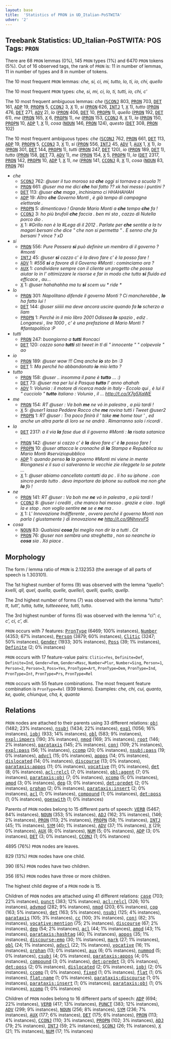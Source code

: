 ```yaml
---
layout: base
title:  'Statistics of PRON in UD_Italian-PoSTWITA'
udver: '2'
---
```


## Treebank Statistics: UD_Italian-PoSTWITA: POS Tags: `PRON`

There are 68 `PRON` lemmas (0%), 145 `PRON` types (1%) and 6470 `PRON` tokens (5%).
Out of 16 observed tags, the rank of `PRON` is: 11 in number of lemmas, 11 in number of types and 8 in number of tokens.

The 10 most frequent `PRON` lemmas: <em>che, si, ci, mi, tutto, lo, ti, io, chi, quello</em>

The 10 most frequent `PRON` types:  <em>che, si, mi, ci, lo, ti, tutti, io, chi, c'</em>

The 10 most frequent ambiguous lemmas: <em>che</em> (<tt><a href="it_postwita-pos-SCONJ.html">SCONJ</a></tt> 803, <tt><a href="it_postwita-pos-PRON.html">PRON</a></tt> 703, <tt><a href="it_postwita-pos-DET.html">DET</a></tt> 161, <tt><a href="it_postwita-pos-ADP.html">ADP</a></tt> 19, <tt><a href="it_postwita-pos-PROPN.html">PROPN</a></tt> 5, <tt><a href="it_postwita-pos-CCONJ.html">CCONJ</a></tt> 3, <tt><a href="it_postwita-pos-X.html">X</a></tt> 1), <em>si</em> (<tt><a href="it_postwita-pos-PRON.html">PRON</a></tt> 626, <tt><a href="it_postwita-pos-INTJ.html">INTJ</a></tt> 1, <tt><a href="it_postwita-pos-X.html">X</a></tt> 1), <em>tutto</em> (<tt><a href="it_postwita-pos-PRON.html">PRON</a></tt> 476, <tt><a href="it_postwita-pos-DET.html">DET</a></tt> 271, <tt><a href="it_postwita-pos-ADV.html">ADV</a></tt> 2), <em>lo</em> (<tt><a href="it_postwita-pos-PRON.html">PRON</a></tt> 406, <tt><a href="it_postwita-pos-DET.html">DET</a></tt> 10, <tt><a href="it_postwita-pos-PROPN.html">PROPN</a></tt> 1), <em>quello</em> (<tt><a href="it_postwita-pos-PRON.html">PRON</a></tt> 192, <tt><a href="it_postwita-pos-DET.html">DET</a></tt> 61), <em>me</em> (<tt><a href="it_postwita-pos-PRON.html">PRON</a></tt> 165, <tt><a href="it_postwita-pos-X.html">X</a></tt> 6, <tt><a href="it_postwita-pos-PROPN.html">PROPN</a></tt> 1), <em>ne</em> (<tt><a href="it_postwita-pos-PRON.html">PRON</a></tt> 153, <tt><a href="it_postwita-pos-CCONJ.html">CCONJ</a></tt> 8, <tt><a href="it_postwita-pos-X.html">X</a></tt> 1), <em>la</em> (<tt><a href="it_postwita-pos-PRON.html">PRON</a></tt> 150, <tt><a href="it_postwita-pos-PROPN.html">PROPN</a></tt> 10, <tt><a href="it_postwita-pos-ADP.html">ADP</a></tt> 1, <tt><a href="it_postwita-pos-X.html">X</a></tt> 1), <em>cosa</em> (<tt><a href="it_postwita-pos-NOUN.html">NOUN</a></tt> 146, <tt><a href="it_postwita-pos-PRON.html">PRON</a></tt> 124), <em>questo</em> (<tt><a href="it_postwita-pos-DET.html">DET</a></tt> 308, <tt><a href="it_postwita-pos-PRON.html">PRON</a></tt> 102)

The 10 most frequent ambiguous types:  <em>che</em> (<tt><a href="it_postwita-pos-SCONJ.html">SCONJ</a></tt> 762, <tt><a href="it_postwita-pos-PRON.html">PRON</a></tt> 661, <tt><a href="it_postwita-pos-DET.html">DET</a></tt> 113, <tt><a href="it_postwita-pos-ADP.html">ADP</a></tt> 19, <tt><a href="it_postwita-pos-PROPN.html">PROPN</a></tt> 5, <tt><a href="it_postwita-pos-CCONJ.html">CCONJ</a></tt> 3, <tt><a href="it_postwita-pos-X.html">X</a></tt> 1), <em>si</em> (<tt><a href="it_postwita-pos-PRON.html">PRON</a></tt> 556, <tt><a href="it_postwita-pos-INTJ.html">INTJ</a></tt> 45, <tt><a href="it_postwita-pos-ADV.html">ADV</a></tt> 1, <tt><a href="it_postwita-pos-AUX.html">AUX</a></tt> 1, <tt><a href="it_postwita-pos-X.html">X</a></tt> 1), <em>lo</em> (<tt><a href="it_postwita-pos-PRON.html">PRON</a></tt> 301, <tt><a href="it_postwita-pos-DET.html">DET</a></tt> 144, <tt><a href="it_postwita-pos-PROPN.html">PROPN</a></tt> 1), <em>tutti</em> (<tt><a href="it_postwita-pos-PRON.html">PRON</a></tt> 247, <tt><a href="it_postwita-pos-DET.html">DET</a></tt> 120), <em>io</em> (<tt><a href="it_postwita-pos-PRON.html">PRON</a></tt> 189, <tt><a href="it_postwita-pos-DET.html">DET</a></tt> 1), <em>tutto</em> (<tt><a href="it_postwita-pos-PRON.html">PRON</a></tt> 158, <tt><a href="it_postwita-pos-DET.html">DET</a></tt> 73, <tt><a href="it_postwita-pos-ADV.html">ADV</a></tt> 1), <em>me</em> (<tt><a href="it_postwita-pos-PRON.html">PRON</a></tt> 154, <tt><a href="it_postwita-pos-X.html">X</a></tt> 5, <tt><a href="it_postwita-pos-PROPN.html">PROPN</a></tt> 1), <em>la</em> (<tt><a href="it_postwita-pos-DET.html">DET</a></tt> 2317, <tt><a href="it_postwita-pos-PRON.html">PRON</a></tt> 142, <tt><a href="it_postwita-pos-PROPN.html">PROPN</a></tt> 10, <tt><a href="it_postwita-pos-ADP.html">ADP</a></tt> 1, <tt><a href="it_postwita-pos-X.html">X</a></tt> 1), <em>ne</em> (<tt><a href="it_postwita-pos-PRON.html">PRON</a></tt> 141, <tt><a href="it_postwita-pos-CCONJ.html">CCONJ</a></tt> 8, <tt><a href="it_postwita-pos-X.html">X</a></tt> 1), <em>cosa</em> (<tt><a href="it_postwita-pos-NOUN.html">NOUN</a></tt> 83, <tt><a href="it_postwita-pos-PRON.html">PRON</a></tt> 76)


* <em>che</em>
  * <tt><a href="it_postwita-pos-SCONJ.html">SCONJ</a></tt> 762: <em>@user il tuo moroso sa <b>che</b> oggi si tornava a scuola ?!</em>
  * <tt><a href="it_postwita-pos-PRON.html">PRON</a></tt> 661: <em>@user ma me dici <b>che</b> hai fatto ?? xk hai messo i puntini ?</em>
  * <tt><a href="it_postwita-pos-DET.html">DET</a></tt> 113: <em>@user <b>che</b> maga , inchiniamo ci HHAHAHAH</em>
  * <tt><a href="it_postwita-pos-ADP.html">ADP</a></tt> 19: <em>Altro <b>che</b> Governo Monti , è già tempo di campagna elettorale .</em>
  * <tt><a href="it_postwita-pos-PROPN.html">PROPN</a></tt> 5: <em>dimenticavo ! Grande Mario Monti a <b>che</b> tempo <b>che</b> fa !</em>
  * <tt><a href="it_postwita-pos-CCONJ.html">CCONJ</a></tt> 3: <em>ho più brufoli <b>che</b> faccia . ben mi sta , cazzo di Nutella porco dio .</em>
  * <tt><a href="it_postwita-pos-X.html">X</a></tt> 1: <em>#Grillo non è la #Lega di il 2012 . Parlate per <b>che</b> sentite a la tv magari bersani che dice " che non si permetta " . E senno che fa bersani ? vince ? xD</em>
* <em>si</em>
  * <tt><a href="it_postwita-pos-PRON.html">PRON</a></tt> 556: <em>Pure Passera <b>si</b> può definire un membro di il governo ? #monti</em>
  * <tt><a href="it_postwita-pos-INTJ.html">INTJ</a></tt> 45: <em>@user <b>si</b> cazzo c' è la devo fare c' è la posso fare !</em>
  * <tt><a href="it_postwita-pos-ADV.html">ADV</a></tt> 1: <em>#556 <b>si</b> a favore di il Governo #Monti : cominciamo ora ?</em>
  * <tt><a href="it_postwita-pos-AUX.html">AUX</a></tt> 1: <em>condividere sempre con il cliente un progetto che possa aiutar lo in l' ottimizzare le risorse e far in modo che tutto <b>si</b> fluido ed efficace , au…</em>
  * <tt><a href="it_postwita-pos-X.html">X</a></tt> 1: <em>@user hahahahha ma tu <b>si</b> scem uu * ride *</em>
* <em>lo</em>
  * <tt><a href="it_postwita-pos-PRON.html">PRON</a></tt> 301: <em>Napolitano difende il governo Monti ? Ci mancherebbe , <b>lo</b> ha fatto lui !</em>
  * <tt><a href="it_postwita-pos-DET.html">DET</a></tt> 144: <em>@user siiiiii ma deve ancora uscire quando fa <b>lo</b> scherzo a liam</em>
  * <tt><a href="it_postwita-pos-PROPN.html">PROPN</a></tt> 1: <em>Perchè in il mio libro 2001 Odissea <b>lo</b> spazio , ediz . Longanesi , lire 1000 , c' è una prefazione di Mario Monti ? #fantapolitica :P</em>
* <em>tutti</em>
  * <tt><a href="it_postwita-pos-PRON.html">PRON</a></tt> 247: <em>buongiorno a <b>tutti</b> #oncaci</em>
  * <tt><a href="it_postwita-pos-DET.html">DET</a></tt> 120: <em>cazzo sono <b>tutti</b> sti tweet in tl di " innocente " " colpevole " ao</em>
* <em>io</em>
  * <tt><a href="it_postwita-pos-PRON.html">PRON</a></tt> 189: <em>@user wow !!! Cmq anche <b>io</b> sto bn :3</em>
  * <tt><a href="it_postwita-pos-DET.html">DET</a></tt> 1: <em>Ma perché ho abbandonato <b>io</b> mio letto ?</em>
* <em>tutto</em>
  * <tt><a href="it_postwita-pos-PRON.html">PRON</a></tt> 158: <em>@user .. insomma il pane è <b>tutto</b> ... :)</em>
  * <tt><a href="it_postwita-pos-DET.html">DET</a></tt> 73: <em>@user ma per lui è Pasqua <b>tutto</b> l' anno ahahah</em>
  * <tt><a href="it_postwita-pos-ADV.html">ADV</a></tt> 1: <em>Volunia : il motore di ricerca made in Italy - Eccolo qui , è lui il " cucciolo " <b>tutto</b> italiano : Volunia , il … http://t.co/X7g5XqWE</em>
* <em>me</em>
  * <tt><a href="it_postwita-pos-PRON.html">PRON</a></tt> 154: <em>RT @user : Va boh <b>me</b> ne vó in palestra , a più tardi !</em>
  * <tt><a href="it_postwita-pos-X.html">X</a></tt> 5: <em>@user1 lassa Peddere Rocco che <b>me</b> rovina tutti i Tweet @user2</em>
  * <tt><a href="it_postwita-pos-PROPN.html">PROPN</a></tt> 1: <em>RT @user : Tra poco finirà il ' take <b>me</b> home tour ' , ed anche un altra parte di loro se ne andrà . Rimarranno solo i ricordi .</em>
* <em>la</em>
  * <tt><a href="it_postwita-pos-DET.html">DET</a></tt> 2317: <em>a il via <b>la</b> fase due di il governo #Monti : <b>la</b> risata satanica .</em>
  * <tt><a href="it_postwita-pos-PRON.html">PRON</a></tt> 142: <em>@user si cazzo c' è <b>la</b> devo fare c' è <b>la</b> posso fare !</em>
  * <tt><a href="it_postwita-pos-PROPN.html">PROPN</a></tt> 10: <em>@user attacca le cronache di <b>la</b> Stampa e Repubblica su Mario Monti #serviziopubblico</em>
  * <tt><a href="it_postwita-pos-ADP.html">ADP</a></tt> 1: <em>quando penso <b>la</b> la governo #Monti mi viene in mente #longanesi e il suo ci salveranno le vecchie zie rileggete lo se potete ...</em>
  * <tt><a href="it_postwita-pos-X.html">X</a></tt> 1: <em>@user abiamo cancellato contatti da pc . li ho su iphone . con sincro perdo tutto . devo importare da iphone su outlook ma non ghe <b>la</b> fò !</em>
* <em>ne</em>
  * <tt><a href="it_postwita-pos-PRON.html">PRON</a></tt> 141: <em>RT @user : Va boh me <b>ne</b> vó in palestra , a più tardi !</em>
  * <tt><a href="it_postwita-pos-CCONJ.html">CCONJ</a></tt> 8: <em>@user i crediti , che manco hai messo . grazie e ciao . togli la e stop . non voglio sentire <b>ne</b> se e <b>ne</b> ma .</em>
  * <tt><a href="it_postwita-pos-X.html">X</a></tt> 1: <em>L' Innovazione Indifferente , ovvero perché il governo Monti non parla ( giustamente ) di innovazione <b>ne</b> http://t.co/9NhnvvF5</em>
* <em>cosa</em>
  * <tt><a href="it_postwita-pos-NOUN.html">NOUN</a></tt> 83: <em>Qualsiasi <b>cosa</b> fai meglio non dir la a tutti . Cit</em>
  * <tt><a href="it_postwita-pos-PRON.html">PRON</a></tt> 76: <em>@user non sembra una streghetta , non so neanche io <b>cosa</b> sia . Xó piace .</em>

## Morphology

The form / lemma ratio of `PRON` is 2.132353 (the average of all parts of speech is 1.303101).

The 1st highest number of forms (9) was observed with the lemma “quello”: <em>kvelli, qll, quel, quella, quelle, quelle/i, quelli, quello, quellp</em>.

The 2nd highest number of forms (7) was observed with the lemma “tutto”: <em>tt, tutt', tutta, tutte, tutteeeeee, tutti, tutto</em>.

The 3rd highest number of forms (5) was observed with the lemma “ci”: <em>c, c', ci, c’, di</em>.

`PRON` occurs with 7 features: <tt><a href="it_postwita-feat-PronType.html">PronType</a></tt> (6469; 100% instances), <tt><a href="it_postwita-feat-Number.html">Number</a></tt> (4353; 67% instances), <tt><a href="it_postwita-feat-Person.html">Person</a></tt> (3879; 60% instances), <tt><a href="it_postwita-feat-Clitic.html">Clitic</a></tt> (3247; 50% instances), <tt><a href="it_postwita-feat-Gender.html">Gender</a></tt> (1933; 30% instances), <tt><a href="it_postwita-feat-Poss.html">Poss</a></tt> (39; 1% instances), <tt><a href="it_postwita-feat-Definite.html">Definite</a></tt> (2; 0% instances)

`PRON` occurs with 17 feature-value pairs: `Clitic=Yes`, `Definite=Def`, `Definite=Ind`, `Gender=Fem`, `Gender=Masc`, `Number=Plur`, `Number=Sing`, `Person=1`, `Person=2`, `Person=3`, `Poss=Yes`, `PronType=Art`, `PronType=Dem`, `PronType=Ind`, `PronType=Int`, `PronType=Prs`, `PronType=Rel`

`PRON` occurs with 55 feature combinations.
The most frequent feature combination is `PronType=Rel` (939 tokens).
Examples: <em>che, chi, cui, quanto, ke, quale, chiunque, cha, k, quanta</em>


## Relations

`PRON` nodes are attached to their parents using 33 different relations: <tt><a href="it_postwita-dep-obj.html">obj</a></tt> (1482; 23% instances), <tt><a href="it_postwita-dep-nsubj.html">nsubj</a></tt> (1434; 22% instances), <tt><a href="it_postwita-dep-expl.html">expl</a></tt> (1056; 16% instances), <tt><a href="it_postwita-dep-iobj.html">iobj</a></tt> (933; 14% instances), <tt><a href="it_postwita-dep-obl.html">obl</a></tt> (583; 9% instances), <tt><a href="it_postwita-dep-expl-impers.html">expl:impers</a></tt> (190; 3% instances), <tt><a href="it_postwita-dep-nmod.html">nmod</a></tt> (169; 3% instances), <tt><a href="it_postwita-dep-root.html">root</a></tt> (146; 2% instances), <tt><a href="it_postwita-dep-parataxis.html">parataxis</a></tt> (145; 2% instances), <tt><a href="it_postwita-dep-conj.html">conj</a></tt> (109; 2% instances), <tt><a href="it_postwita-dep-expl-pass.html">expl:pass</a></tt> (56; 1% instances), <tt><a href="it_postwita-dep-ccomp.html">ccomp</a></tt> (20; 0% instances), <tt><a href="it_postwita-dep-nsubj-pass.html">nsubj:pass</a></tt> (19; 0% instances), <tt><a href="it_postwita-dep-advcl.html">advcl</a></tt> (15; 0% instances), <tt><a href="it_postwita-dep-appos.html">appos</a></tt> (14; 0% instances), <tt><a href="it_postwita-dep-dislocated.html">dislocated</a></tt> (14; 0% instances), <tt><a href="it_postwita-dep-discourse.html">discourse</a></tt> (13; 0% instances), <tt><a href="it_postwita-dep-parataxis-appos.html">parataxis:appos</a></tt> (11; 0% instances), <tt><a href="it_postwita-dep-vocative.html">vocative</a></tt> (11; 0% instances), <tt><a href="it_postwita-dep-det.html">det</a></tt> (8; 0% instances), <tt><a href="it_postwita-dep-acl-relcl.html">acl:relcl</a></tt> (7; 0% instances), <tt><a href="it_postwita-dep-obl-agent.html">obl:agent</a></tt> (7; 0% instances), <tt><a href="it_postwita-dep-parataxis-obj.html">parataxis:obj</a></tt> (7; 0% instances), <tt><a href="it_postwita-dep-xcomp.html">xcomp</a></tt> (5; 0% instances), <tt><a href="it_postwita-dep-amod.html">amod</a></tt> (3; 0% instances), <tt><a href="it_postwita-dep-dep.html">dep</a></tt> (3; 0% instances), <tt><a href="it_postwita-dep-det-predet.html">det:predet</a></tt> (2; 0% instances), <tt><a href="it_postwita-dep-orphan.html">orphan</a></tt> (2; 0% instances), <tt><a href="it_postwita-dep-parataxis-insert.html">parataxis:insert</a></tt> (2; 0% instances), <tt><a href="it_postwita-dep-acl.html">acl</a></tt> (1; 0% instances), <tt><a href="it_postwita-dep-compound.html">compound</a></tt> (1; 0% instances), <tt><a href="it_postwita-dep-det-poss.html">det:poss</a></tt> (1; 0% instances), <tt><a href="it_postwita-dep-goeswith.html">goeswith</a></tt> (1; 0% instances)

Parents of `PRON` nodes belong to 15 different parts of speech: <tt><a href="it_postwita-pos-VERB.html">VERB</a></tt> (5467; 84% instances), <tt><a href="it_postwita-pos-NOUN.html">NOUN</a></tt> (353; 5% instances), <tt><a href="it_postwita-pos-ADJ.html">ADJ</a></tt> (162; 3% instances),  (146; 2% instances), <tt><a href="it_postwita-pos-PRON.html">PRON</a></tt> (113; 2% instances), <tt><a href="it_postwita-pos-PROPN.html">PROPN</a></tt> (58; 1% instances), <tt><a href="it_postwita-pos-INTJ.html">INTJ</a></tt> (45; 1% instances), <tt><a href="it_postwita-pos-SYM.html">SYM</a></tt> (40; 1% instances), <tt><a href="it_postwita-pos-ADV.html">ADV</a></tt> (37; 1% instances), <tt><a href="it_postwita-pos-X.html">X</a></tt> (29; 0% instances), <tt><a href="it_postwita-pos-AUX.html">AUX</a></tt> (8; 0% instances), <tt><a href="it_postwita-pos-NUM.html">NUM</a></tt> (5; 0% instances), <tt><a href="it_postwita-pos-ADP.html">ADP</a></tt> (3; 0% instances), <tt><a href="it_postwita-pos-DET.html">DET</a></tt> (3; 0% instances), <tt><a href="it_postwita-pos-CCONJ.html">CCONJ</a></tt> (1; 0% instances)

4895 (76%) `PRON` nodes are leaves.

829 (13%) `PRON` nodes have one child.

390 (6%) `PRON` nodes have two children.

356 (6%) `PRON` nodes have three or more children.

The highest child degree of a `PRON` node is 15.

Children of `PRON` nodes are attached using 41 different relations: <tt><a href="it_postwita-dep-case.html">case</a></tt> (703; 22% instances), <tt><a href="it_postwita-dep-punct.html">punct</a></tt> (383; 12% instances), <tt><a href="it_postwita-dep-acl-relcl.html">acl:relcl</a></tt> (326; 10% instances), <tt><a href="it_postwita-dep-advmod.html">advmod</a></tt> (282; 9% instances), <tt><a href="it_postwita-dep-nmod.html">nmod</a></tt> (203; 6% instances), <tt><a href="it_postwita-dep-cop.html">cop</a></tt> (163; 5% instances), <tt><a href="it_postwita-dep-det.html">det</a></tt> (163; 5% instances), <tt><a href="it_postwita-dep-nsubj.html">nsubj</a></tt> (125; 4% instances), <tt><a href="it_postwita-dep-parataxis.html">parataxis</a></tt> (105; 3% instances), <tt><a href="it_postwita-dep-cc.html">cc</a></tt> (100; 3% instances), <tt><a href="it_postwita-dep-conj.html">conj</a></tt> (82; 3% instances), <tt><a href="it_postwita-dep-vocative-mention.html">vocative:mention</a></tt> (75; 2% instances), <tt><a href="it_postwita-dep-discourse.html">discourse</a></tt> (67; 2% instances), <tt><a href="it_postwita-dep-dep.html">dep</a></tt> (54; 2% instances), <tt><a href="it_postwita-dep-acl.html">acl</a></tt> (44; 1% instances), <tt><a href="it_postwita-dep-amod.html">amod</a></tt> (43; 1% instances), <tt><a href="it_postwita-dep-parataxis-hashtag.html">parataxis:hashtag</a></tt> (40; 1% instances), <tt><a href="it_postwita-dep-appos.html">appos</a></tt> (35; 1% instances), <tt><a href="it_postwita-dep-discourse-emo.html">discourse:emo</a></tt> (30; 1% instances), <tt><a href="it_postwita-dep-mark.html">mark</a></tt> (27; 1% instances), <tt><a href="it_postwita-dep-obl.html">obl</a></tt> (24; 1% instances), <tt><a href="it_postwita-dep-advcl.html">advcl</a></tt> (22; 1% instances), <tt><a href="it_postwita-dep-vocative.html">vocative</a></tt> (16; 1% instances), <tt><a href="it_postwita-dep-orphan.html">orphan</a></tt> (13; 0% instances), <tt><a href="it_postwita-dep-aux.html">aux</a></tt> (6; 0% instances), <tt><a href="it_postwita-dep-nummod.html">nummod</a></tt> (5; 0% instances), <tt><a href="it_postwita-dep-csubj.html">csubj</a></tt> (4; 0% instances), <tt><a href="it_postwita-dep-parataxis-appos.html">parataxis:appos</a></tt> (4; 0% instances), <tt><a href="it_postwita-dep-compound.html">compound</a></tt> (3; 0% instances), <tt><a href="it_postwita-dep-det-predet.html">det:predet</a></tt> (3; 0% instances), <tt><a href="it_postwita-dep-det-poss.html">det:poss</a></tt> (2; 0% instances), <tt><a href="it_postwita-dep-dislocated.html">dislocated</a></tt> (2; 0% instances), <tt><a href="it_postwita-dep-iobj.html">iobj</a></tt> (2; 0% instances), <tt><a href="it_postwita-dep-ccomp.html">ccomp</a></tt> (1; 0% instances), <tt><a href="it_postwita-dep-fixed.html">fixed</a></tt> (1; 0% instances), <tt><a href="it_postwita-dep-flat.html">flat</a></tt> (1; 0% instances), <tt><a href="it_postwita-dep-flat-name.html">flat:name</a></tt> (1; 0% instances), <tt><a href="it_postwita-dep-parataxis-discourse.html">parataxis:discourse</a></tt> (1; 0% instances), <tt><a href="it_postwita-dep-parataxis-insert.html">parataxis:insert</a></tt> (1; 0% instances), <tt><a href="it_postwita-dep-parataxis-obj.html">parataxis:obj</a></tt> (1; 0% instances), <tt><a href="it_postwita-dep-xcomp.html">xcomp</a></tt> (1; 0% instances)

Children of `PRON` nodes belong to 16 different parts of speech: <tt><a href="it_postwita-pos-ADP.html">ADP</a></tt> (694; 22% instances), <tt><a href="it_postwita-pos-VERB.html">VERB</a></tt> (417; 13% instances), <tt><a href="it_postwita-pos-PUNCT.html">PUNCT</a></tt> (383; 12% instances), <tt><a href="it_postwita-pos-ADV.html">ADV</a></tt> (299; 9% instances), <tt><a href="it_postwita-pos-NOUN.html">NOUN</a></tt> (256; 8% instances), <tt><a href="it_postwita-pos-SYM.html">SYM</a></tt> (236; 7% instances), <tt><a href="it_postwita-pos-AUX.html">AUX</a></tt> (177; 6% instances), <tt><a href="it_postwita-pos-DET.html">DET</a></tt> (175; 6% instances), <tt><a href="it_postwita-pos-PRON.html">PRON</a></tt> (113; 4% instances), <tt><a href="it_postwita-pos-CCONJ.html">CCONJ</a></tt> (110; 3% instances), <tt><a href="it_postwita-pos-PROPN.html">PROPN</a></tt> (102; 3% instances), <tt><a href="it_postwita-pos-ADJ.html">ADJ</a></tt> (79; 2% instances), <tt><a href="it_postwita-pos-INTJ.html">INTJ</a></tt> (59; 2% instances), <tt><a href="it_postwita-pos-SCONJ.html">SCONJ</a></tt> (26; 1% instances), <tt><a href="it_postwita-pos-X.html">X</a></tt> (21; 1% instances), <tt><a href="it_postwita-pos-NUM.html">NUM</a></tt> (17; 1% instances)

